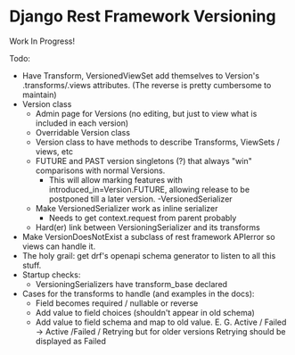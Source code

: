 # Django Rest Framework Versioning
Work In Progress! 

Todo: 
- Have Transform, VersionedViewSet add themselves to Version's .transforms/.views attributes. (The reverse is pretty cumbersome to maintain)
- Version class 
  - Admin page for Versions (no editing, but just to view what is included in each version)
  - Overridable Version class
  - Version class to have methods to describe Transforms, ViewSets / views, etc 
  - FUTURE and PAST version singletons (?) that always "win" comparisons with normal Versions.
    - This will allow marking features with introduced_in=Version.FUTURE, allowing release to be postponed till a later version. 
-VersionedSerializer 
  - Make VersionedSerializer work as inline serializer 
    - Needs to get context.request from parent probably
  - Hard(er) link between VersioningSerializer and its transforms
- Make VersionDoesNotExist a subclass of rest framework APIerror so views can handle it. 
- The holy grail: get drf's openapi schema generator to listen to all this stuff. 
- Startup checks: 
  - VersioningSerializers have transform_base declared
- Cases for the transforms to handle (and examples in the docs): 
  - Field becomes required / nullable or reverse
  - Add value to field choices (shouldn't appear in old schema)
  - Add value to field schema and map to old value. E. G. Active / Failed -> Active /Failed / Retrying but for older versions Retrying should be displayed as Failed

